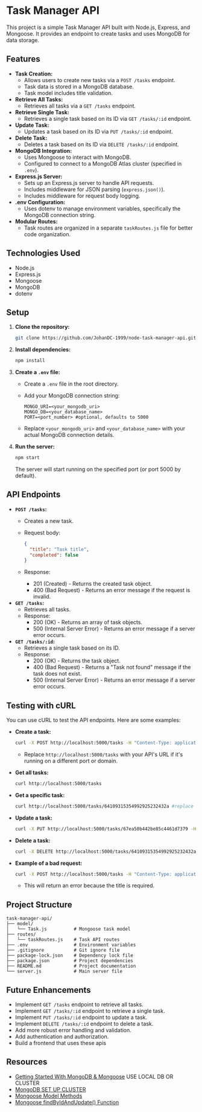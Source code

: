 # Task Manager API

This project is a simple Task Manager API built with Node.js, Express, and Mongoose. It provides an endpoint to create tasks and uses MongoDB for data storage.

## Features

* **Task Creation:**
    * Allows users to create new tasks via a `POST /tasks` endpoint.
    * Task data is stored in a MongoDB database.
    * Task model includes title validation.
* **Retrieve All Tasks:**
    * Retrieves all tasks via a `GET /tasks` endpoint.
* **Retrieve Single Task:**
    * Retrieves a single task based on its ID via `GET /tasks/:id` endpoint.
* **Update Task:**
    * Updates a task based on its ID via `PUT /tasks/:id` endpoint.
* **Delete Task:**
    * Deletes a task based on its ID via `DELETE /tasks/:id` endpoint.
* **MongoDB Integration:**
    * Uses Mongoose to interact with MongoDB.
    * Configured to connect to a MongoDB Atlas cluster (specified in `.env`).
* **Express.js Server:**
    * Sets up an Express.js server to handle API requests.
    * Includes middleware for JSON parsing (`express.json()`).
    * Includes middleware for request body logging.
* **.env Configuration:**
    * Uses dotenv to manage environment variables, specifically the MongoDB connection string.
* **Modular Routes:**
    * Task routes are organized in a separate `taskRoutes.js` file for better code organization.

## Technologies Used

* Node.js
* Express.js
* Mongoose
* MongoDB
* dotenv

## Setup

1.  **Clone the repository:**

    ```bash
    git clone https://github.com/JohanDC-1999/node-task-manager-api.git
    ```

2.  **Install dependencies:**

    ```bash
    npm install
    ```

3.  **Create a `.env` file:**
    * Create a `.env` file in the root directory.
    * Add your MongoDB connection string:

        ```
        MONGO_URI=<your_mongodb_uri>
        MONGO_DB=<your_database_name>
        PORT=<port_number> #optional, defaults to 5000
        ```

    * Replace `<your_mongodb_uri>` and `<your_database_name>` with your actual MongoDB connection details.

4.  **Run the server:**

    ```bash
    npm start
    ```

    The server will start running on the specified port (or port 5000 by default).

## API Endpoints

* **`POST /tasks`:**
    * Creates a new task.
    * Request body:

        ```json
        {
          "title": "Task title",
          "completed": false
        }
        ```

    * Response:
        * 201 (Created) - Returns the created task object.
        * 400 (Bad Request) - Returns an error message if the request is invalid.
* **`GET /tasks`:**
    * Retrieves all tasks.
    * Response:
        * 200 (OK) - Returns an array of task objects.
        * 500 (Internal Server Error) - Returns an error message if a server error occurs.
* **`GET /tasks/:id`:**
    * Retrieves a single task based on its ID.
    * Response:
        * 200 (OK) - Returns the task object.
        * 400 (Bad Request) - Returns a "Task not found" message if the task does not exist.
        * 500 (Internal Server Error) - Returns an error message if a server error occurs.

## Testing with cURL

You can use cURL to test the API endpoints. Here are some examples:

* **Create a task:**

    ```bash
    curl -X POST http://localhost:5000/tasks -H "Content-Type: application/json" -d "{\"title\": \"Buy groceries\"}"
    ```

    * Replace `http://localhost:5000/tasks` with your API's URL if it's running on a different port or domain.

* **Get all tasks:**

    ```bash
    curl http://localhost:5000/tasks
    ```

* **Get a specific task:**

    ```bash
    curl http://localhost:5000/tasks/64109315354992925232432a #replace with a real task ID
    ```
* **Update a task:**

    ```bash
    curl -X PUT http://localhost:5000/tasks/67ea50b442be85c4461d7379 -H "Content-Type: application/json" -d "{\"title\": \"Buy milk\"}" #replace with a real task ID
    ```

* **Delete a task:**

    ```bash
    curl -X DELETE http://localhost:5000/tasks/64109315354992925232432a #replace with a real task ID
    ```
* **Example of a bad request:**

    ```bash
    curl -X POST http://localhost:5000/tasks -H "Content-Type: application/json" -d "{}"
    ```

    * This will return an error because the title is required.

## Project Structure
```
task-manager-api/
├── model/
│   └── Task.js          # Mongoose task model
├── routes/
│   └── taskRoutes.js    # Task API routes
├── .env                 # Environment variables
├── .gitignore           # Git ignore file
├── package-lock.json    # Dependency lock file
├── package.json         # Project dependencies
├── README.md            # Project documentation
└── server.js            # Main server file
```

## Future Enhancements

* Implement `GET /tasks` endpoint to retrieve all tasks.
* Implement `GET /tasks/:id` endpoint to retrieve a single task.
* Implement `PUT /tasks/:id` endpoint to update a task.
* Implement `DELETE /tasks/:id` endpoint to delete a task.
* Add more robust error handling and validation.
* Add authentication and authorization.
* Build a frontend that uses these apis

## Resources
* [Getting Started With MongoDB & Mongoose](https://www.mongodb.com/developer/languages/javascript/getting-started-with-mongodb-and-mongoose/) USE LOCAL DB OR CLUSTER
* [MongoDB SET UP CLUSTER](https://www.mongodb.com/docs/atlas/getting-started/)
* [Mongoose Model Methods](https://mongoosejs.com/docs/5.x/docs/api/model.html)
* [Mongoose findByIdAndUpdate() Function](https://www.geeksforgeeks.org/mongoose-findbyidandupdate-function/)